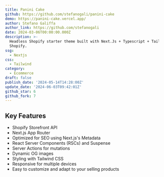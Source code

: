 ```yaml
---
title: Panini Cake
github: https://github.com/stefanogali/panini-cake
demo: https://panini-cake.vercel.app/
author: Stefano Galiffa
author_link: https://github.com/stefanogali
date: 2024-03-06T00:00:00.000Z
description: >-
  Headless Shopify starter theme built with Next.Js + Typescript + Tailwindcss +
  Shopify.
ssg:
  - Nextjs
css:
  - Tailwind
category:
  - Ecommerce
draft: false
publish_date: '2024-05-14T14:28:00Z'
update_date: '2024-06-03T09:42:01Z'
github_star: 6
github_fork: 7
---
```


## Key Features

- Shopify Storefront API
- Next.js App Router
- Optimized for SEO using Next.js's Metadata
- React Server Components (RSCs) and Suspense
- Server Actions for mutations
- Dynamic OG images
- Styling with Tailwind CSS
- Responsive for multiple devices
- Easy to customize and adapt to your selling products